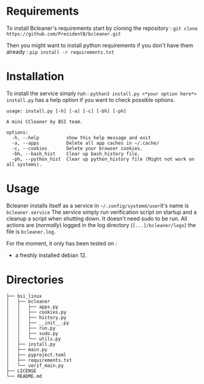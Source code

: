 # Requirements
To install Bcleaner's requirements start by cloning the repository : 
`git clone https://github.com/PrezidentB/bcleaner.git`

Then you might want to install python requirements if you don't have them already :
 `pip install -r requirements.txt`
# Installation
To install the service simply run : 
`python3 install.py <*your option here*>`
`install.py` has a help option if you want to check possible options.

```
usage: install.py [-h] [-a] [-c] [-bh] [-ph]

A mini CCleaner by BSI team.

options:
  -h, --help          show this help message and exit
  -a, --apps          Delete all app caches in ~/.cache/
  -c, --cookies       Delete your browser cookies.
  -bh, --bash_hist    Clear up bash_history file.
  -ph, --python_hist  Clear up python_history file (Might not work on all systems).
```
# Usage
Bcleaner installs itself as a service in `~/.config/systemd/user`it's name is `bcleaner.service` 
The service simply run verification script on startup and a cleanup a script when shutting down.
It doesn't need sudo to be run. 
All actions are (*normally*) logged in the log directory (`[...]/bcleaner/logs`) the file is `bcleaner.log`.

For the moment, it only has been tested on :
- a freshly installed debian 12.

# Directories
```.
├── bsi_linux
│   ├── bcleaner
│   │   ├── apps.py
│   │   ├── cookies.py
│   │   ├── history.py
│   │   ├── __init__.py
│   │   ├── run.py
│   │   ├── sudo.py
│   │   └── utils.py
│   ├── install.py
│   ├── main.py
│   ├── pyproject.toml
│   ├── requirements.txt
│   └── verif_main.py
├── LICENSE
└── README.md
```


